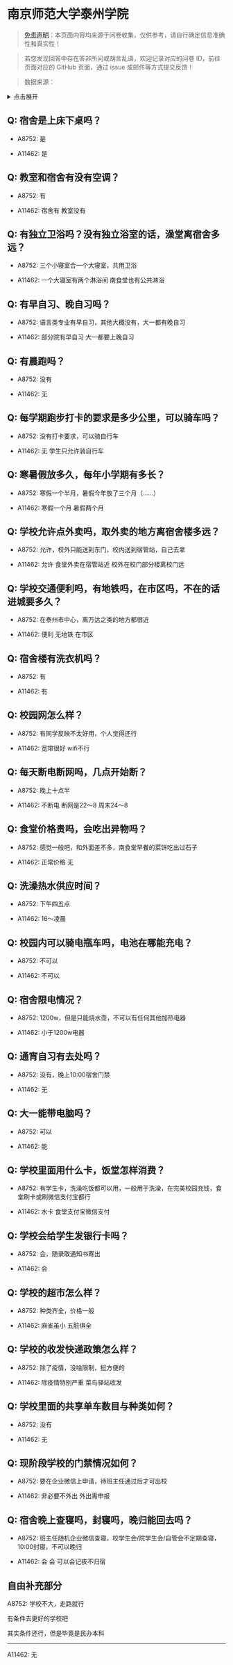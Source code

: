 # 南京师范大学泰州学院

> [免责声明](https://colleges.chat/#_3)：本页面内容均来源于问卷收集，仅供参考，请自行确定信息准确性和真实性！

> 若您发现回答中存在答非所问或胡言乱语，欢迎记录对应的问卷 ID，前往页面对应的 GitHub 页面，通过 issue 或邮件等方式提交反馈！

> 数据来源：

<details><summary>点击展开</summary>
<ul>
<li>A8752: 匿名 (2022 年 06 月)</li>
<li>A11462: 匿名 (2022 年 06 月)</li>
</ul>
</details>

## Q: 宿舍是上床下桌吗？

- A8752: 是

- A11462: 是

## Q: 教室和宿舍有没有空调？

- A8752: 有

- A11462: 宿舍有 教室没有

## Q: 有独立卫浴吗？没有独立浴室的话，澡堂离宿舍多远？

- A8752: 三个小寝室合一个大寝室，共用卫浴

- A11462: 一个大寝室有两个淋浴间 南食堂也有公共淋浴

## Q: 有早自习、晚自习吗？

- A8752: 语言类专业有早自习，其他大概没有，大一都有晚自习

- A11462: 部分院有早自习 大一都要上晚自习

## Q: 有晨跑吗？

- A8752: 没有

- A11462: 无

## Q: 每学期跑步打卡的要求是多少公里，可以骑车吗？

- A8752: 没有打卡要求，可以骑自行车

- A11462: 无 学生只允许骑自行车

## Q: 寒暑假放多久，每年小学期有多长？

- A8752: 寒假一个半月，暑假今年放了三个月（……）

- A11462: 寒假一个月 暑假两个月

## Q: 学校允许点外卖吗，取外卖的地方离宿舍楼多远？

- A8752: 允许，校外只能送到东门，校内送到宿管站，自己去拿

- A11462: 允许 食堂外卖在宿管站近 校外在校门部分楼离校门远

## Q: 学校交通便利吗，有地铁吗，在市区吗，不在的话进城要多久？

- A8752: 在泰州市中心，离万达之类的地方都很近

- A11462: 便利 无地铁 在市区

## Q: 宿舍楼有洗衣机吗？

- A8752: 有

- A11462: 有

## Q: 校园网怎么样？

- A8752: 有同学反映不太好用，个人觉得还行

- A11462: 宽带很好 wifi不行

## Q: 每天断电断网吗，几点开始断？

- A8752: 晚上十点半

- A11462: 不断电 断网是22～8 周末24～8

## Q: 食堂价格贵吗，会吃出异物吗？

- A8752: 感觉一般吧，和外面差不多，南食堂早餐的菜饼吃出过石子

- A11462: 正常价格 无

## Q: 洗澡热水供应时间？

- A8752: 下午四五点

- A11462: 16～凌晨

## Q: 校园内可以骑电瓶车吗，电池在哪能充电？

- A8752: 不可以

- A11462: 不可以

## Q: 宿舍限电情况？

- A8752: 1200w，但是只能烧水壶，不可以有任何其他加热电器

- A11462: 小于1200w电器

## Q: 通宵自习有去处吗？

- A8752: 没有，晚上10:00宿舍门禁

- A11462: 无

## Q: 大一能带电脑吗？

- A8752: 可以

- A11462: 能

## Q: 学校里面用什么卡，饭堂怎样消费？

- A8752: 有学生卡，洗澡吃饭都可以用，一般用于洗澡，在完美校园充钱，食堂刷卡或刷微信支付宝都行

- A11462: 水卡 食堂支付宝微信支付

## Q: 学校会给学生发银行卡吗？

- A8752: 会，随录取通知书寄出

- A11462: 会

## Q: 学校的超市怎么样？

- A8752: 种类齐全，价格一般

- A11462: 麻雀虽小 五脏俱全

## Q: 学校的收发快递政策怎么样？

- A8752: 除了疫情，没啥限制，挺方便的

- A11462: 除疫情特别严重 菜鸟驿站收发

## Q: 学校里面的共享单车数目与种类如何？

- A8752: 没有

- A11462: 无

## Q: 现阶段学校的门禁情况如何？

- A8752: 要在企业微信上申请，待班主任通过后才可出校

- A11462: 非必要不外出 外出需申报

## Q: 宿舍晚上查寝吗，封寝吗，晚归能回去吗？

- A8752: 班主任随机企业微信查寝，校学生会/院学生会/自管会不定期查寝，10:00封寝，不可以晚归

- A11462: 会 会 可以会记夜不归宿

## 自由补充部分

A8752: 学校不大，走路就行

有条件去更好的学校吧

其实条件还行，但是毕竟是民办本科

***

A11462: 无